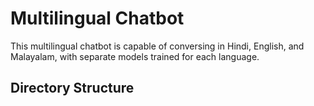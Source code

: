 # Multilingual Chatbot

This multilingual chatbot is capable of conversing in Hindi, English, and Malayalam, with separate models trained for each language.

## Directory Structure
